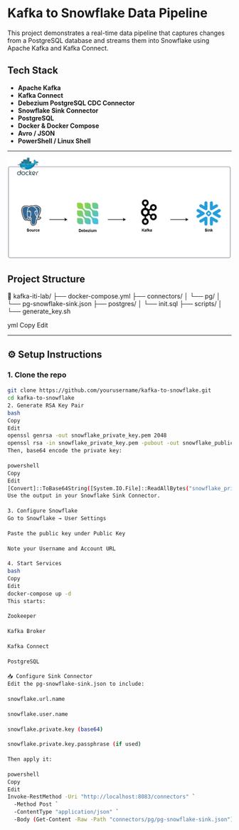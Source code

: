 
# Kafka to Snowflake Data Pipeline 

This project demonstrates a real-time data pipeline that captures changes from a PostgreSQL database and streams them into Snowflake using Apache Kafka and Kafka Connect.

##  Tech Stack

- **Apache Kafka**
- **Kafka Connect**
- **Debezium PostgreSQL CDC Connector**
- **Snowflake Sink Connector**
- **PostgreSQL**
- **Docker & Docker Compose**
- **Avro / JSON**
- **PowerShell / Linux Shell**

---
![Pipeline Diagram](./Untitled%20Diagram.drawio.png)
##  Project Structure

📁 kafka-iti-lab/
├── docker-compose.yml
├── connectors/
│ └── pg/
│ └── pg-snowflake-sink.json
├── postgres/
│ └── init.sql
├── scripts/
│ └── generate_key.sh

yml
Copy
Edit

---

## ⚙️ Setup Instructions

### 1. Clone the repo

```bash
git clone https://github.com/yourusername/kafka-to-snowflake.git
cd kafka-to-snowflake
2. Generate RSA Key Pair
bash
Copy
Edit
openssl genrsa -out snowflake_private_key.pem 2048
openssl rsa -in snowflake_private_key.pem -pubout -out snowflake_public_key.pem
Then, base64 encode the private key:

powershell
Copy
Edit
[Convert]::ToBase64String([System.IO.File]::ReadAllBytes("snowflake_private_key.pem"))
Use the output in your Snowflake Sink Connector.

3. Configure Snowflake
Go to Snowflake → User Settings

Paste the public key under Public Key

Note your Username and Account URL

4. Start Services
bash
Copy
Edit
docker-compose up -d
This starts:

Zookeeper

Kafka Broker

Kafka Connect

PostgreSQL

📥 Configure Sink Connector
Edit the pg-snowflake-sink.json to include:

snowflake.url.name

snowflake.user.name

snowflake.private.key (base64)

snowflake.private.key.passphrase (if used)

Then apply it:

powershell
Copy
Edit
Invoke-RestMethod -Uri "http://localhost:8083/connectors" `
  -Method Post `
  -ContentType "application/json" `
  -Body (Get-Content -Raw -Path "connectors/pg/pg-snowflake-sink.json")